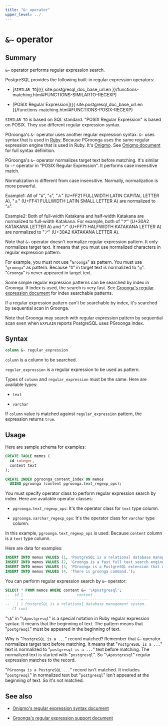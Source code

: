 ```yaml
---
title: "&~ operator"
upper_level: ../
---
```


# `&~` operator

## Summary

`&~` operator performs regular expression search.

PostgreSQL provides the following built-in regular expression operators:

  * [`SIMILAR TO`]({{ site.postgresql_doc_base_url.en }}/functions-matching.html#FUNCTIONS-SIMILARTO-REGEXP)

  * [POSIX Regular Expression]({{ site.postgresql_doc_base_url.en }}/functions-matching.html#FUNCTIONS-POSIX-REGEXP)

`SIMILAR TO` is based on SQL standard. "POSIX Regular Expression" is based on POSIX. They use different regular expression syntax.

PGroonga's `&~` operator uses another regular expression syntax. `&~` uses syntax that is used in [Ruby](https://www.ruby-lang.org/). Because PGroonga uses the same regular expression engine that is used in Ruby. It's [Onigmo](https://github.com/k-takata/Onigmo). See [Onigmo document](https://github.com/k-takata/Onigmo/blob/master/doc/RE) for full syntax definition.

PGroonga's `&~` operator normalizes target text before matching. It's similar to `~*` operator in "POSIX Regular Expression". It performs case insensitive match.

Normalization is different from case insensitive. Normally, normalization is more powerful.

Example1: All of "`A`", "`a`", "`Ａ`" (U+FF21 FULLWIDTH LATIN CAPITAL LETTER A), "`ａ`" (U+FF41 FULLWIDTH LATIN SMALL LETTER A) are normalized to "`a`".

Example2: Both of full-width Katakana and half-width Katakana are normalized to full-width Katakana. For example, both of "`ア`" (U+30A2 KATAKANA LETTER A) and "`ｱ`" (U+FF71 HALFWIDTH KATAKANA LETTER A) are normalized to "`ア`" (U+30A2 KATAKANA LETTER A).

Note that `&~` operator doesn't normalize regular expression pattern. It only normalizes target text. It means that you must use normalized characters in regular expression pattern.

For example, you must not use "`Groonga`" as pattern. You must use "`groonga`" as pattern. Because "`G`" in target text is normalized to "`g`". "`Groonga`" is never appeared in target text.

Some simple regular expression patterns can be searched by index in Groonga. If index is used, the search is very fast. See [Groonga's regular expression document](http://groonga.org/docs/reference/regular_expression.html#regular-expression-index) for index searchable patterns.

If a regular expression pattern can't be searchable by index, it's searched by sequential scan in Groonga.

Note that Groonga may search with regular expression pattern by sequential scan even when `EXPLAIN` reports PostgreSQL uses PGroonga index.

## Syntax

```sql
column &~ regular_expression
```

`column` is a column to be searched.

`regular_expression` is a regular expression to be used as pattern.

Types of `column` and `regular_expression` must be the same. Here are available types:

  * `text`

  * `varchar`

If `column` value is matched against `regular_expression` pattern, the expression returns `true`.

## Usage

Here are sample schema for examples:

```sql
CREATE TABLE memos (
  id integer,
  content text
);

CREATE INDEX pgroonga_content_index ON memos
  USING pgroonga (content pgroonga.text_regexp_ops);
```

You must specify operator class to perform regular expression search by index. Here are available operator classes:

  * `pgroonga.text_regexp_ops`: It's the operator class for `text` type column.

  * `pgroonga.varchar_regexp_ops`: It's the operator class for `varchar` type column.

In this example, `pgroonga.text_regexp_ops` is used. Because `content` column is a `text` type column.

Here are data for examples:

```sql
INSERT INTO memos VALUES (1, 'PostgreSQL is a relational database management system.');
INSERT INTO memos VALUES (2, 'Groonga is a fast full text search engine that supports all languages.');
INSERT INTO memos VALUES (3, 'PGroonga is a PostgreSQL extension that uses Groonga as index.');
INSERT INTO memos VALUES (4, 'There is groonga command.');
```

You can perform regular expression search by `&~` operator:

```sql
SELECT * FROM memos WHERE content &~ '\Apostgresql';
--  id |                        content                         
-- ----+--------------------------------------------------------
--   1 | PostgreSQL is a relational database management system.
-- (1 row)
```

"`\A`" in "`\Apostgresql`" is a special notation in Ruby regular expression syntax. It means that the beginning of text. The pattern means that "`postgresql`" must be appeared in the beginning of text.

Why is "`PostgreSQL is a ...`" record matched? Remember that `&~` operator normalizes target text before matching. It means that "`PostgreSQL is a ...`" text is normalized to "`postgresql is a ...`" text before matching. The normalized text is started with "`postgresql`". So "`\Apostgresql`" regular expression matches to the record.

"`PGroonga is a PostgreSQL ...`" record isn't matched. It includes "`postgresql`" in normalized text but "`postgresql`" isn't appeared at the beginning of text. So it's not matched.

## See also

  * [Onigmo's regular expression syntax document](https://github.com/k-takata/Onigmo/blob/master/doc/RE)

  * [Groonga's regular expression support document](http://groonga.org/docs/reference/regular_expression.html)
